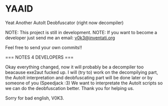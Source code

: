 YAAID
=====

Yeat Another AutoIt Deobfuscator (right now decompiler)

NOTE: This project is still in development.
NOTE: If you want to become a developer just send me an email: v0k3@inventati.org

Feel free to send your own commits!!


=== NOTES 4 DEVELOPERS ===

Okay everything changed, now it will probably be a decompiler too beacause exe2aut fucked up.
I will (try to) work on the decompilying part, the AutoIt interpretation and deobfuscating part will be done later or by someone of you (Speedjack :3)
We want to interpretate the AutoIt scripts so we can do the deobfuscation better.
Thank you for helping us.

Sorry for bad english,
V0K3.